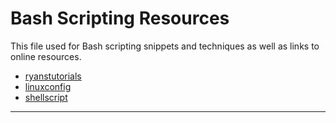 # Bash Scripting Resources

This file used for Bash scripting snippets and techniques as well as links to online resources.

* [ryanstutorials](https://ryanstutorials.net/bash-scripting-tutorial/)
* [linuxconfig](https://linuxconfig.org/bash-scripting-tutorial-for-beginners)
* [shellscript](https://www.shellscript.sh)
<hr>
